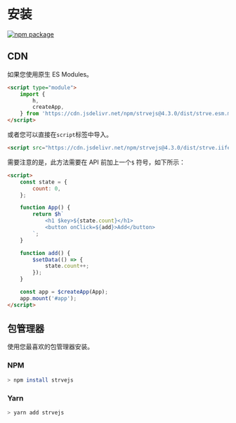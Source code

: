 # 安装

<a href="https://npmjs.com/package/strvejs"><img src="https://badgen.net/npm/v/strvejs" alt="npm package"></a>

## CDN

如果您使用原生 ES Modules。

```html
<script type="module">
	import {
		h,
		createApp,
	} from 'https://cdn.jsdelivr.net/npm/strvejs@4.3.0/dist/strve.esm.min.js';
</script>
```

或者您可以直接在`script`标签中导入。

```html
<script src="https://cdn.jsdelivr.net/npm/strvejs@4.3.0/dist/strve.iife.min.js"></script>
```

需要注意的是，此方法需要在 API 前加上一个`$` 符号，如下所示：

```html
<script>
	const state = {
		count: 0,
	};

	function App() {
		return $h`
            <h1 $key>${state.count}</h1>
            <button onClick=${add}>Add</button> 
        `;
	}

	function add() {
		$setData(() => {
			state.count++;
		});
	}

	const app = $createApp(App);
	app.mount('#app');
</script>
```

## 包管理器

使用您最喜欢的包管理器安装。

### NPM

```bash
> npm install strvejs
```

### Yarn

```bash
> yarn add strvejs
```
